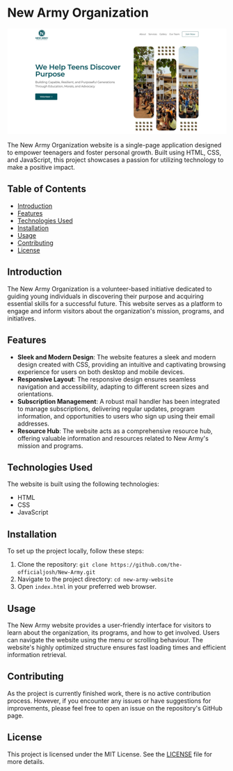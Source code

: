 # New Army Organization

![New Army Screenshot](/img/screenshot.jpg)

The New Army Organization website is a single-page application designed to empower teenagers and foster personal growth. Built using HTML, CSS, and JavaScript, this project showcases a passion for utilizing technology to make a positive impact.

## Table of Contents

- [Introduction](#introduction)
- [Features](#features)
- [Technologies Used](#technologies-used)
- [Installation](#installation)
- [Usage](#usage)
- [Contributing](#contributing)
- [License](#license)

## Introduction

The New Army Organization is a volunteer-based initiative dedicated to guiding young individuals in discovering their purpose and acquiring essential skills for a successful future. This website serves as a platform to engage and inform visitors about the organization's mission, programs, and initiatives.

## Features

- **Sleek and Modern Design**: The website features a sleek and modern design created with CSS, providing an intuitive and captivating browsing experience for users on both desktop and mobile devices.
- **Responsive Layout**: The responsive design ensures seamless navigation and accessibility, adapting to different screen sizes and orientations.
- **Subscription Management**: A robust mail handler has been integrated to manage subscriptions, delivering regular updates, program information, and opportunities to users who sign up using their email addresses.
- **Resource Hub**: The website acts as a comprehensive resource hub, offering valuable information and resources related to New Army's mission and programs.

## Technologies Used

The website is built using the following technologies:

- HTML
- CSS
- JavaScript

## Installation

To set up the project locally, follow these steps:

1. Clone the repository: `git clone https://github.com/the-officialjosh/New-Army.git`
2. Navigate to the project directory: `cd new-army-website`
3. Open `index.html` in your preferred web browser.

## Usage

The New Army website provides a user-friendly interface for visitors to learn about the organization, its programs, and how to get involved. Users can navigate the website using the menu or scrolling behaviour. The website's highly optimized structure ensures fast loading times and efficient information retrieval.

## Contributing

As the project is currently finished work, there is no active contribution process. However, if you encounter any issues or have suggestions for improvements, please feel free to open an issue on the repository's GitHub page.

## License

This project is licensed under the MIT License. See the [LICENSE](LICENSE) file for more details.

